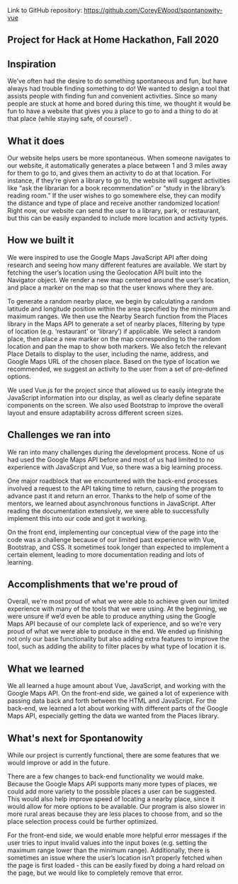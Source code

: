 Link to GitHub repository: https://github.com/CoreyEWood/spontanowity-vue

## Project for Hack at Home Hackathon, Fall 2020

## Inspiration
We’ve often had the desire to do something spontaneous and fun, but have always had trouble finding something to do! We wanted to design a tool that assists people with finding fun and convenient activities. Since so many people are stuck at home and bored during this time, 
we thought it would be fun to have a website that gives you a place to go to and a thing to do at that place (while staying safe, of course!) . 

## What it does
Our website helps users be more spontaneous. When someone navigates to our website, it automatically generates a place between 1 and 3 miles away for them to go to, and gives them an activity to do at that location. For instance, if they’re given a library to go to, the website will suggest activities like “ask the librarian for a book recommendation” or “study in the library’s reading room.” If the user wishes to go somewhere else, they can modify the distance and type of place and receive another randomized location! Right now, our website can send the user to a library, park, or restaurant, but this can be easily expanded to include more location and activity types. 

## How we built it
We were inspired to use the Google Maps JavaScript API after doing research and seeing how many different features are available. We start by fetching the user’s location using the Geolocation API built into the Navigator object. We render a new map centered around the user’s location, and place a marker on the map so that the user knows where they are. 

To generate a random nearby place, we begin by calculating a random latitude and longitude position within the area specified by the minimum and maximum ranges. We then use the Nearby Search function from the Places library in the Maps API to generate a set of nearby places, filtering by type of location (e.g. ‘restaurant’ or ‘library’) if applicable. We select a random place, then place a new marker on the map corresponding to the random location and pan the map to show both markers. We also fetch the relevant Place Details to display to the user, including the name, address, and Google Maps URL of the chosen place. Based on the type of location we recommended, we suggest an activity to the user from a set of pre-defined options. 

We used Vue.js for the project since that allowed us to easily integrate the JavaScript information into our display, as well as clearly define separate components on the screen. We also used Bootstrap to improve the overall layout and ensure adaptability across different screen sizes. 

## Challenges we ran into
We ran into many challenges during the development process. None of us had used the Google Maps API before and most of us had limited to no experience with JavaScript and Vue, so there was a big learning process. 

One major roadblock that we encountered with the back-end processes involved a request to the API taking time to return, causing the program to advance past it and return an error. Thanks to the help of some of the mentors, we learned about asynchronous functions in JavaScript. After reading the documentation extensively, we were able to successfully implement this into our code and got it working. 

On the front end, implementing our conceptual view of the page into the code was a challenge because of our limited past experience with Vue, Bootstrap, and CSS. It sometimes took longer than expected to implement a certain element, leading to more documentation reading and lots of learning. 

## Accomplishments that we're proud of
Overall, we’re most proud of what we were able to achieve given our limited experience with many of the tools that we were using. At the beginning, we were unsure if we’d even be able to produce anything using the Google Maps API because of our complete lack of experience, and so we’re very proud of what we were able to produce in the end. We ended up finishing not only our base functionality but also adding extra features to improve the tool, such as adding the ability to filter places by what type of location it is. 

## What we learned
We all learned a huge amount about Vue, JavaScript, and working with the Google Maps API. On the front-end side, we gained a lot of experience with passing data back and forth between the HTML and JavaScript. For the back-end, we learned a lot about working with different parts of the Google Maps API, especially getting the data we wanted from the Places library. 

## What's next for Spontanowity
While our project is currently functional, there are some features that we would improve or add in the future. 

There are a few changes to back-end functionality we would make. Because the Google Maps API supports many more types of places, we could add more variety to the possible places a user can be suggested. This would also help improve speed of locating a nearby place, since it would allow for more options to be available. Our program is also slower in more rural areas because they are less places to choose from, and so the place selection process could be further optimized.

For the front-end side, we would enable more helpful error messages if the user tries to input invalid values into the input boxes (e.g. setting the maximum range lower than the minimum range). Additionally, there is sometimes an issue where the user’s location isn’t properly fetched when the page is first loaded - this can be easily fixed by doing a hard reload on the page, but we would like to completely remove that error. 
